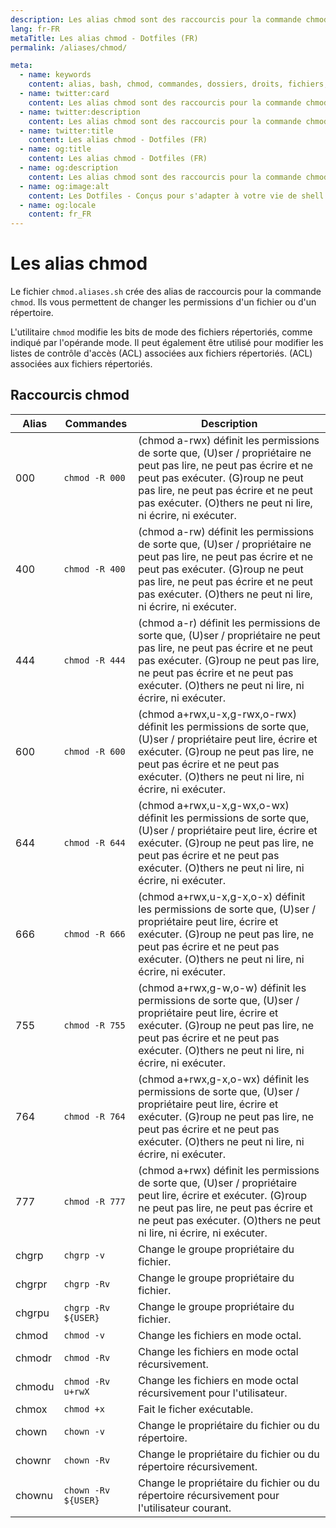 ```yaml
---
description: Les alias chmod sont des raccourcis pour la commande chmod. Ils vous permettent de changer les permissions d'un fichier ou d'un répertoire.
lang: fr-FR
metaTitle: Les alias chmod - Dotfiles (FR)
permalink: /aliases/chmod/

meta:
  - name: keywords
    content: alias, bash, chmod, commandes, dossiers, droits, fichiers, fish, permissions, raccourcis, répertoires, shell, zsh
  - name: twitter:card
    content: Les alias chmod sont des raccourcis pour la commande chmod. Ils vous permettent de changer les permissions d'un fichier ou d'un répertoire.
  - name: twitter:description
    content: Les alias chmod sont des raccourcis pour la commande chmod. Ils vous permettent de changer les permissions d'un fichier ou d'un répertoire.
  - name: twitter:title
    content: Les alias chmod - Dotfiles (FR)
  - name: og:title
    content: Les alias chmod - Dotfiles (FR)
  - name: og:description
    content: Les alias chmod sont des raccourcis pour la commande chmod. Ils vous permettent de changer les permissions d'un fichier ou d'un répertoire.
  - name: og:image:alt
    content: Les Dotfiles - Conçus pour s'adapter à votre vie de shell
  - name: og:locale
    content: fr_FR
---
```


# Les alias chmod

Le fichier `chmod.aliases.sh` crée des alias de raccourcis pour la commande
`chmod`. Ils vous permettent de changer les permissions d'un fichier ou d'un
répertoire.

L'utilitaire `chmod` modifie les bits de mode des fichiers répertoriés, comme
indiqué par l'opérande mode. Il peut également être utilisé pour modifier les
listes de contrôle d'accès (ACL) associées aux fichiers répertoriés. (ACL)
associées aux fichiers répertoriés.

## Raccourcis chmod

| Alias | Commandes | Description |
| ----- | ----- | ----- |
| 000 | `chmod -R 000` | (chmod a-rwx) définit les permissions de sorte que, (U)ser / propriétaire ne peut pas lire, ne peut pas écrire et ne peut pas exécuter. (G)roup ne peut pas lire, ne peut pas écrire et ne peut pas exécuter. (O)thers ne peut ni lire, ni écrire, ni exécuter. |
| 400 | `chmod -R 400` | (chmod a-rw) définit les permissions de sorte que, (U)ser / propriétaire ne peut pas lire, ne peut pas écrire et ne peut pas exécuter. (G)roup ne peut pas lire, ne peut pas écrire et ne peut pas exécuter. (O)thers ne peut ni lire, ni écrire, ni exécuter. |
| 444 | `chmod -R 444` | (chmod a-r) définit les permissions de sorte que, (U)ser / propriétaire ne peut pas lire, ne peut pas écrire et ne peut pas exécuter. (G)roup ne peut pas lire, ne peut pas écrire et ne peut pas exécuter. (O)thers ne peut ni lire, ni écrire, ni exécuter. |
| 600 | `chmod -R 600` | (chmod a+rwx,u-x,g-rwx,o-rwx) définit les permissions de sorte que, (U)ser / propriétaire peut lire, écrire et exécuter. (G)roup ne peut pas lire, ne peut pas écrire et ne peut pas exécuter. (O)thers ne peut ni lire, ni écrire, ni exécuter. |
| 644 | `chmod -R 644` | (chmod a+rwx,u-x,g-wx,o-wx) définit les permissions de sorte que, (U)ser / propriétaire peut lire, écrire et exécuter. (G)roup ne peut pas lire, ne peut pas écrire et ne peut pas exécuter. (O)thers ne peut ni lire, ni écrire, ni exécuter. |
| 666 | `chmod -R 666` | (chmod a+rwx,u-x,g-x,o-x) définit les permissions de sorte que, (U)ser / propriétaire peut lire, écrire et exécuter. (G)roup ne peut pas lire, ne peut pas écrire et ne peut pas exécuter. (O)thers ne peut ni lire, ni écrire, ni exécuter. |
| 755 | `chmod -R 755` | (chmod a+rwx,g-w,o-w) définit les permissions de sorte que, (U)ser / propriétaire peut lire, écrire et exécuter. (G)roup ne peut pas lire, ne peut pas écrire et ne peut pas exécuter. (O)thers ne peut ni lire, ni écrire, ni exécuter. |
| 764 | `chmod -R 764` | (chmod a+rwx,g-x,o-wx) définit les permissions de sorte que, (U)ser / propriétaire peut lire, écrire et exécuter. (G)roup ne peut pas lire, ne peut pas écrire et ne peut pas exécuter. (O)thers ne peut ni lire, ni écrire, ni exécuter. |
| 777 | `chmod -R 777` | (chmod a+rwx) définit les permissions de sorte que, (U)ser / propriétaire peut lire, écrire et exécuter. (G)roup ne peut pas lire, ne peut pas écrire et ne peut pas exécuter. (O)thers ne peut ni lire, ni écrire, ni exécuter. |
| chgrp | `chgrp -v` | Change le groupe propriétaire du fichier. |
| chgrpr | `chgrp -Rv` | Change le groupe propriétaire du fichier. |
| chgrpu | `chgrp -Rv ${USER}` | Change le groupe propriétaire du fichier. |
| chmod | `chmod -v` | Change les fichiers en mode octal. |
| chmodr | `chmod -Rv` | Change les fichiers en mode octal récursivement. |
| chmodu | `chmod -Rv u+rwX` | Change les fichiers en mode octal récursivement pour l'utilisateur. |
| chmox | `chmod +x` | Fait le ficher exécutable. |
| chown | `chown -v` | Change le propriétaire du fichier ou du répertoire. |
| chownr | `chown -Rv` | Change le propriétaire du fichier ou du répertoire récursivement. |
| chownu | `chown -Rv ${USER}` | Change le propriétaire du fichier ou du répertoire récursivement pour l'utilisateur courant. |
